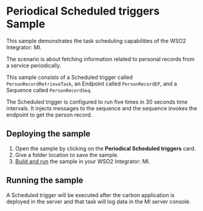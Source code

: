 # Periodical Scheduled triggers Sample

This sample demonstrates the task scheduling capabilities of the WSO2 Integrator: MI.

The scenario is about fetching information related to personal records from a service periodically.

This sample consists of a Scheduled trigger called `PersonRecordRetrieveTask`, an Endpoint called `PersonRecordEP`, and a Sequence called `PersonRecordSeq`.

The Scheduled trigger is configured to run five times in 30 seconds time intervals. It injects messages to the sequence and the sequence invokes the endpoint to get the person record.

## Deploying the sample

1.  Open the sample by clicking on the **Periodical Scheduled triggers** card.
2.  Give a folder location to save the sample.
3.  [Build and run]({{base_path}}/develop/deploy-artifacts#build-and-run) the sample in your WSO2 Integrator: MI.

## Running the sample

A Scheduled trigger will be executed after the carbon application is deployed in the server and that task will log data in the MI server console.
